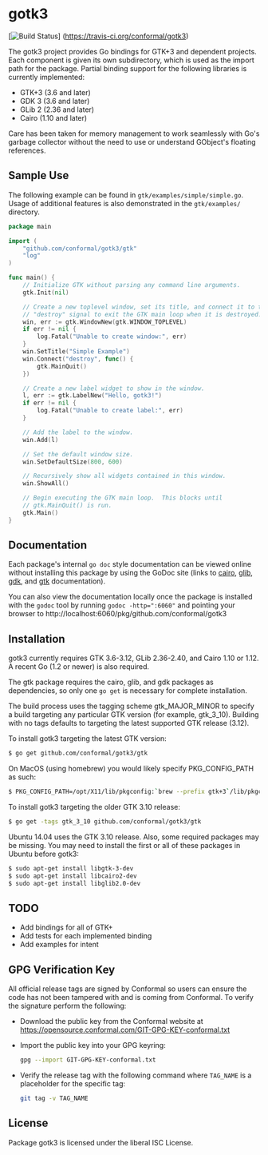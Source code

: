 gotk3
=====

[![Build Status](https://travis-ci.org/conformal/gotk3.png?branch=master)]
(https://travis-ci.org/conformal/gotk3)

The gotk3 project provides Go bindings for GTK+3 and dependent
projects.  Each component is given its own subdirectory, which is used
as the import path for the package.  Partial binding support for the
following libraries is currently implemented:

  - GTK+3 (3.6 and later)
  - GDK 3 (3.6 and later)
  - GLib 2 (2.36 and later)
  - Cairo (1.10 and later)

Care has been taken for memory management to work seamlessly with Go's
garbage collector without the need to use or understand GObject's
floating references.

## Sample Use

The following example can be found in `gtk/examples/simple/simple.go`.
Usage of additional features is also demonstrated in the
`gtk/examples/` directory.

```Go
package main

import (
	"github.com/conformal/gotk3/gtk"
	"log"
)

func main() {
	// Initialize GTK without parsing any command line arguments.
	gtk.Init(nil)

	// Create a new toplevel window, set its title, and connect it to the
	// "destroy" signal to exit the GTK main loop when it is destroyed.
	win, err := gtk.WindowNew(gtk.WINDOW_TOPLEVEL)
	if err != nil {
		log.Fatal("Unable to create window:", err)
	}
	win.SetTitle("Simple Example")
	win.Connect("destroy", func() {
		gtk.MainQuit()
	})

	// Create a new label widget to show in the window.
	l, err := gtk.LabelNew("Hello, gotk3!")
	if err != nil {
		log.Fatal("Unable to create label:", err)
	}

	// Add the label to the window.
	win.Add(l)

	// Set the default window size.
	win.SetDefaultSize(800, 600)

	// Recursively show all widgets contained in this window.
	win.ShowAll()

	// Begin executing the GTK main loop.  This blocks until
	// gtk.MainQuit() is run. 
	gtk.Main()
}
```

## Documentation

Each package's internal `go doc` style documentation can be viewed
online without installing this package by using the GoDoc site (links
to [cairo](http://godoc.org/github.com/conformal/gotk3/cairo),
[glib](http://godoc.org/github.com/conformal/gotk3/glib),
[gdk](http://godoc.org/github.com/conformal/gotk3/gdk), and
[gtk](http://godoc.org/github.com/conformal/gotk3/gtk) documentation).

You can also view the documentation locally once the package is
installed with the `godoc` tool by running `godoc -http=":6060"` and
pointing your browser to
http://localhost:6060/pkg/github.com/conformal/gotk3

## Installation

gotk3 currently requires GTK 3.6-3.12, GLib 2.36-2.40, and
Cairo 1.10 or 1.12.  A recent Go (1.2 or newer) is also required.

The gtk package requires the cairo, glib, and gdk packages as
dependencies, so only one `go get` is necessary for complete
installation.

The build process uses the tagging scheme gtk_MAJOR_MINOR to specify a
build targeting any particular GTK version (for example, gtk_3_10).
Building with no tags defaults to targeting the latest supported GTK
release (3.12).

To install gotk3 targeting the latest GTK version:

```bash
$ go get github.com/conformal/gotk3/gtk
```

On MacOS (using homebrew) you would likely specify PKG_CONFIG_PATH as such:
```bash
$ PKG_CONFIG_PATH=/opt/X11/lib/pkgconfig:`brew --prefix gtk+3`/lib/pkgconfig go get -u -v github.com/conformal/gotk3/gdk
```

To install gotk3 targeting the older GTK 3.10 release:

```bash
$ go get -tags gtk_3_10 github.com/conformal/gotk3/gtk
```

Ubuntu 14.04 uses the GTK 3.10 release.  Also, some required packages may be
missing.  You may need to install the first or all of these packages in Ubuntu
before gotk3:

```bash
$ sudo apt-get install libgtk-3-dev
$ sudo apt-get install libcairo2-dev
$ sudo apt-get install libglib2.0-dev
```

## TODO
- Add bindings for all of GTK+
- Add tests for each implemented binding
- Add examples for intent

## GPG Verification Key

All official release tags are signed by Conformal so users can ensure the code
has not been tampered with and is coming from Conformal.  To verify the
signature perform the following:

- Download the public key from the Conformal website at
  https://opensource.conformal.com/GIT-GPG-KEY-conformal.txt

- Import the public key into your GPG keyring:
  ```bash
  gpg --import GIT-GPG-KEY-conformal.txt
  ```

- Verify the release tag with the following command where `TAG_NAME` is a
  placeholder for the specific tag:
  ```bash
  git tag -v TAG_NAME
  ```

## License

Package gotk3 is licensed under the liberal ISC License.
